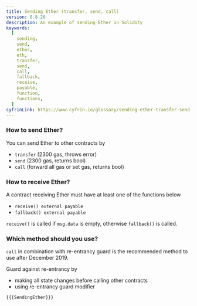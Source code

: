 ```yaml
---
title: Sending Ether (transfer, send, call)
version: 0.8.26
description: An example of sending Ether in Solidity
keywords:
  [
    sending,
    send,
    ether,
    eth,
    transfer,
    send,
    call,
    fallback,
    receive,
    payable,
    function,
    functions,
  ]
cyfrinLink: https://www.cyfrin.io/glossary/sending-ether-transfer-send-call-solidity-code-example
---
```


### How to send Ether?

You can send Ether to other contracts by

- `transfer` (2300 gas, throws error)
- `send` (2300 gas, returns bool)
- `call` (forward all gas or set gas, returns bool)

### How to receive Ether?

A contract receiving Ether must have at least one of the functions below

- `receive() external payable`
- `fallback() external payable`

`receive()` is called if `msg.data` is empty, otherwise `fallback()` is called.

### Which method should you use?

`call` in combination with re-entrancy guard is the recommended method to use after December 2019.

Guard against re-entrancy by

- making all state changes before calling other contracts
- using re-entrancy guard modifier

```solidity
{{{SendingEther}}}
```
